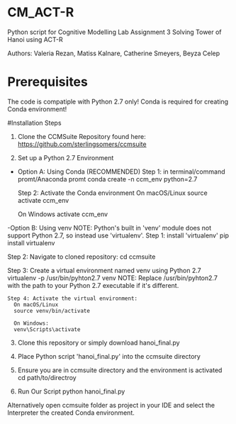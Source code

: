 # CM_ACT-R
Python script for Cognitive Modelling Lab Assignment 3 
Solving Tower of Hanoi using ACT-R

Authors: Valeria Rezan, Matiss Kalnare, Catherine Smeyers, Beyza Celep

# Prerequisites
The code is compatiple with Python 2.7 only!
Conda is required for creating Conda environment!

#Installation Steps
1. Clone the CCMSuite Repository found here: https://github.com/sterlingsomers/ccmsuite

2. Set up a Python 2.7 Environment
 - Option A: Using Conda (RECOMMENDED)
   Step 1: in terminal/command promt/Anaconda promt
     conda create -n ccm_env python=2.7
   
   Step 2: Activate the Conda environment
     On macOS/Linux
     source activate ccm_env
   
     On Windows
     activate ccm_env
   
-Option B: Using venv
NOTE: Python's built in 'venv' module does not support Python 2.7, so instead use 'virtualenv'.
  Step 1: install 'virtualenv'
    pip install virtualenv

  Step 2: Navigate to cloned repository:
    cd ccmsuite

  Step 3: Create a virtual environment named venv using Python 2.7
    virtualenv -p /usr/bin/pyhton2.7 venv
    NOTE: Replace /usr/bin/pyhton2.7 with the path to your Python 2.7     executable if it's different.

    Step 4: Activate the virtual environment:
      On macOS/Linux 
      source venv/bin/activate

      On Windows:
      venv\Scripts\activate

3. Clone this repository or simply download hanoi_final.py
   
4. Place Python script 'hanoi_final.py' into the ccmsuite directory
   
5. Ensure you are in ccmsuite directory and the environment is activated
    cd path/to/directroy
   
6. Run Our Script
     python hanoi_final.py

Alternatively open ccmsuite folder as project in your IDE and select the Interpreter the created Conda environment. 
    
